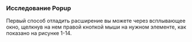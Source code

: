 ### Исследование Popup

Первый способ отладить расширение вы можете через всплывающее окно, щелкнув на нем правой кнопкой мыши на нужном элементе, как показано на рисунке 1-14.



